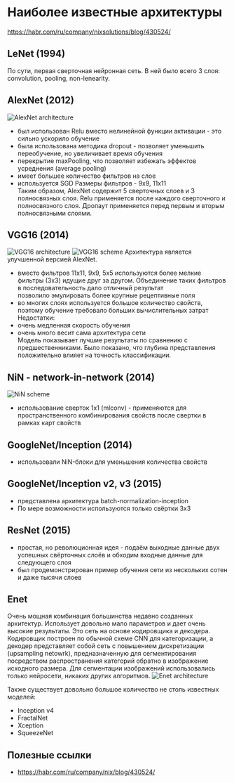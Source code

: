 # Наиболее известные архитектуры
https://habr.com/ru/company/nixsolutions/blog/430524/

## LeNet (1994)
По сути, первая сверточная нейронная сеть. В ней было всего 3 слоя: convolution, pooling, non-lenearity.

## AlexNet (2012)
![AlexNet architecture](https://neurohive.io/wp-content/uploads/2018/10/Capture-12-1.jpg)
 - был использован Relu вместо нелинейной функции активации  - это сильно ускорило обучение  
 - была использована методика dropout  - позволяет уменьшить переобучение, но увеличивает время обучения  
 - перекрытие maxPooling, что позволяет избежать эффектов усреднения (average pooling)  
 - имеет большее количество фильтров на слое
 - используется SGD
Размеры фильтров - 9x9, 11x11  
Таким образом, AlexNet содержит 5 сверточных слоев и 3 полносвязных слоя.
Relu применяется после каждого сверточного и полносвязного слоя.
Дропаут применяется перед первым и вторым полносвязными слоями.
 
## VGG16 (2014)
![VGG16 architecture](https://neurohive.io/wp-content/uploads/2018/11/vgg16-neural-network-1-e1542973058418.jpg)
![VGG16 scheme](https://neurohive.io/wp-content/uploads/2018/11/vgg16-2.png)
Архитектура является улучшенной версией AlexNet.  
 - вместо фильтров 11x11, 9x9, 5x5 используются более мелкие фильтры (3x3) идущие друг за другом.
 Объединение таких фильтров в последовательность дало отличный результат  
 позволило эмулировать более крупные рецептивные поля  
 - во многих слоях используется большое количество свойств, поэтому обучение требовало больших вычислительных затрат  
Недостатки:
 - очень медленная скорость обучения  
 - очень много весит сама архитектура сети  
Модель показывает лучшие результаты по сравнению с предшественниками.
Было показано, что глубина представления положительно влияет на точность классификации.  

## NiN - network-in-network (2014)
![NiN scheme](https://habrastorage.org/files/fcb/e94/59e/fcbe9459e2064f598478ec00544e8cf5.png)
 - использование сверток 1x1 (mlconv) - применяются для пространственного комбинирования свойств после свертки в рамках карт свойств

## GoogleNet/Inception (2014)
 - использовали NiN-блоки для уменьшения количества свойств  

## GoogleNet/Inception v2, v3 (2015)
 - представлена архитектура batch-normalization-inception
 - По мере возможности используются только свёртки 3x3  

## ResNet (2015)
 - простая, но революционная идея - подаём выходные данные двух успешных свёрточных слоёв 
и обходим входные данные для следующего слоя
 - был продемонстрирован пример обучения сети из нескольких сотен и даже тысячи слоев  

## Enet
Очень мощная комбинация большинства недавно созданных архитектур. Использует довольно мало параметров и дает очень высокие результаты.
Это сеть на основе кодировщика и декодера. Кодировщик построен по обычной схеме CNN для категоризации, а декодер представляет собой сеть с повышением дискретизации (upsampling netowrk), предназначенную для сегментирования посредством распространения категорий обратно в изображение исходного размера. Для сегментации изображений использовались только нейросети, никаких других алгоритмов.
![Enet architecture](https://www.researchgate.net/profile/Bahram_Parvin/publication/323165130/figure/fig2/AS:593775416066048@1518578499207/The-complete-architecture-of-the-ENet-model-for-nuclear-segmentation-is-shown-in-terms-of.png)


Также существует довольно большое количество не столь известных моделей:
 - Inception v4  
 - FractalNet  
 - Xception  
 - SqueezeNet  
 

## Полезные ссылки
 - https://habr.com/ru/company/nix/blog/430524/  
